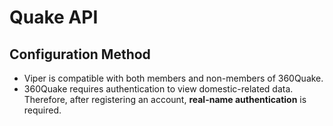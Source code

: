 # Quake API

## Configuration Method

+ Viper is compatible with both members and non-members of 360Quake.
+ 360Quake requires authentication to view domestic-related data. Therefore, after registering an account, **real-name authentication** is required. 